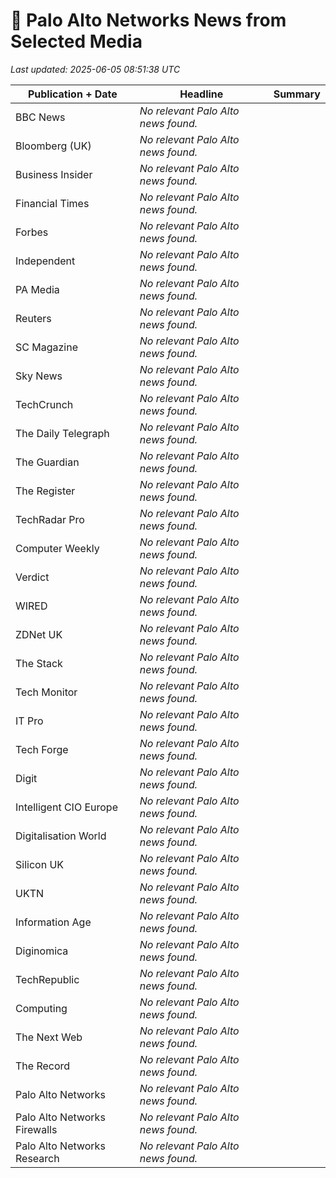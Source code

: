# 📰 Palo Alto Networks News from Selected Media

_Last updated: 2025-06-05 08:51:38 UTC_

| Publication + Date | Headline | Summary |
|---|---|---|
| BBC News | _No relevant Palo Alto news found._ | |
| Bloomberg (UK) | _No relevant Palo Alto news found._ | |
| Business Insider | _No relevant Palo Alto news found._ | |
| Financial Times | _No relevant Palo Alto news found._ | |
| Forbes | _No relevant Palo Alto news found._ | |
| Independent | _No relevant Palo Alto news found._ | |
| PA Media | _No relevant Palo Alto news found._ | |
| Reuters | _No relevant Palo Alto news found._ | |
| SC Magazine | _No relevant Palo Alto news found._ | |
| Sky News | _No relevant Palo Alto news found._ | |
| TechCrunch | _No relevant Palo Alto news found._ | |
| The Daily Telegraph | _No relevant Palo Alto news found._ | |
| The Guardian | _No relevant Palo Alto news found._ | |
| The Register | _No relevant Palo Alto news found._ | |
| TechRadar Pro | _No relevant Palo Alto news found._ | |
| Computer Weekly | _No relevant Palo Alto news found._ | |
| Verdict | _No relevant Palo Alto news found._ | |
| WIRED | _No relevant Palo Alto news found._ | |
| ZDNet UK | _No relevant Palo Alto news found._ | |
| The Stack | _No relevant Palo Alto news found._ | |
| Tech Monitor | _No relevant Palo Alto news found._ | |
| IT Pro | _No relevant Palo Alto news found._ | |
| Tech Forge | _No relevant Palo Alto news found._ | |
| Digit | _No relevant Palo Alto news found._ | |
| Intelligent CIO Europe | _No relevant Palo Alto news found._ | |
| Digitalisation World | _No relevant Palo Alto news found._ | |
| Silicon UK | _No relevant Palo Alto news found._ | |
| UKTN | _No relevant Palo Alto news found._ | |
| Information Age | _No relevant Palo Alto news found._ | |
| Diginomica | _No relevant Palo Alto news found._ | |
| TechRepublic | _No relevant Palo Alto news found._ | |
| Computing | _No relevant Palo Alto news found._ | |
| The Next Web | _No relevant Palo Alto news found._ | |
| The Record | _No relevant Palo Alto news found._ | |
| Palo Alto Networks | _No relevant Palo Alto news found._ | |
| Palo Alto Networks Firewalls | _No relevant Palo Alto news found._ | |
| Palo Alto Networks Research | _No relevant Palo Alto news found._ | |
